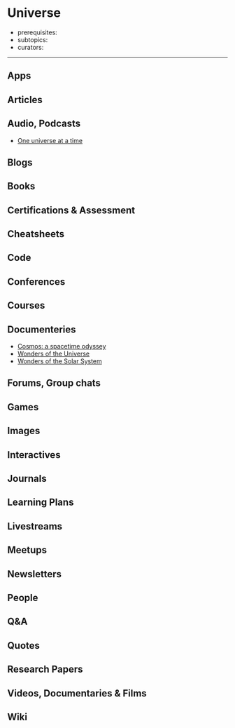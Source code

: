 # Universe

- prerequisites:
- subtopics:
- curators:

------

## Apps

## Articles

## Audio, Podcasts

- [One universe at a time](https://briankoberlein.com/podcasts/)


## Blogs

## Books

## Certifications & Assessment

## Cheatsheets

## Code

## Conferences

## Courses

## Documenteries

- [Cosmos: a spacetime odyssey](https://letterboxd.com/film/cosmos-a-spacetime-odyssey/)
- [Wonders of the Universe](https://letterboxd.com/film/wonders-of-the-universe/)
- [Wonders of the Solar System](https://letterboxd.com/film/wonders-of-the-solar-system/)

## Forums, Group chats

## Games

## Images

## Interactives

## Journals

## Learning Plans

## Livestreams

## Meetups

## Newsletters

## People

## Q&A

## Quotes

## Research Papers

## Videos, Documentaries & Films

## Wiki
